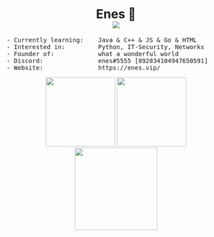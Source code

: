 <h1 align="center">
Enes 👹<br />
<img src="https://komarev.com/ghpvc/?username=accomodate" />
</h1>

<pre>
- Currently learning:    Java & C++ & JS & Go & HTML
- Interested in:         Python, IT-Security, Networks
- Founder of:            what a wonderful world
- Discord:               enes#5555 [892834104947650591]
- Website:               https://enes.vip/
</pre>

<p align="center">
<img height= "160" src="https://github-readme-stats.vercel.app/api?username=accomodate&show_icons=true&include_all_commits=true&theme=dark" />
<img height= "160" src="https://github-readme-stats.vercel.app/api/top-langs/?username=accomodate&layout=compact&theme=dark" />
<img height= "190" src="https://github-readme-streak-stats.herokuapp.com/?user=accomodate&theme=dark" />
</p>

